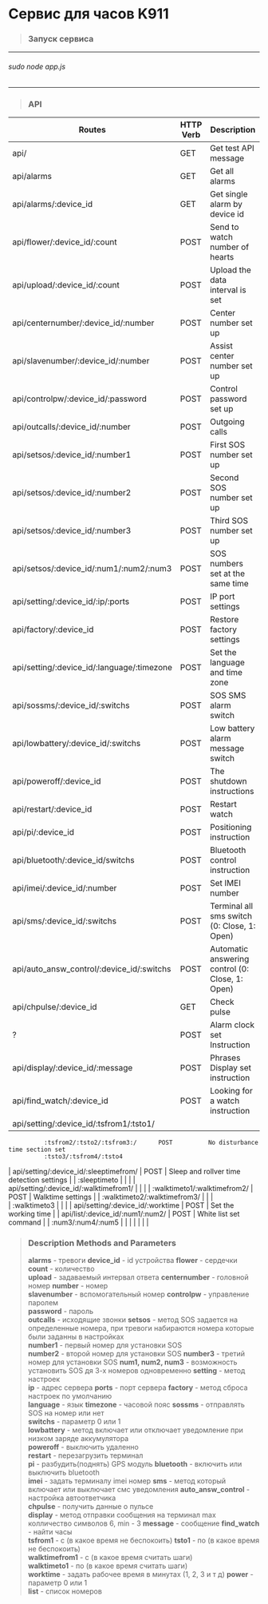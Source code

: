 # Cервис для часов K911
>### Запуск сервиса
--------------------------------------
###### sudo node app.js
--------------------------------------
>### API
|                      Routes                |  HTTP Verb  |                 Description                     |
|--------------------------------------------|-------------|-------------------------------------------------|
| api/                                       | GET         | Get test API message                            |
| api/alarms                                 | GET         | Get all alarms                                  |
| api/alarms/:device_id                      | GET         | Get single alarm by device id                   |
| api/flower/:device_id/:count               | POST        | Send to watch number of hearts                  |
| api/upload/:device_id/:count               | POST        | Upload the data interval is set                 |
|api/centernumber/:device_id/:number         | POST        | Center number set up                            | 
| api/slavenumber/:device_id/:number         | POST        | Assist center number set up                     |
| api/controlpw/:device_id/:password         | POST        | Control password set up                         | 
| api/outcalls/:device_id/:number            | POST        | Outgoing calls                                  |
| api/setsos/:device_id/:number1             | POST        | First SOS number set up                         |
| api/setsos/:device_id/:number2             | POST        | Second SOS number set up                        |
| api/setsos/:device_id/:number3             | POST        | Third SOS number set up                         |
| api/setsos/:device_id/:num1/:num2/:num3    | POST        | SOS numbers set at the same time                |
| api/setting/:device_id/:ip/:ports          | POST        | IP port settings                                | 
| api/factory/:device_id                     | POST        | Restore factory settings                        | 
| api/setting/:device_id/:language/:timezone | POST        | Set the language and time zone                  |
| api/sossms/:device_id/:switchs             | POST        | SOS SMS alarm switch                            |
| api/lowbattery/:device_id/:switchs         | POST        | Low battery alarm message switch                |
| api/poweroff/:device_id                    | POST        | The shutdown instructions                       |
| api/restart/:device_id                     | POST        | Restart watch                                   |
| api/pi/:device_id                          | POST        | Positioning instruction                         |
| api/bluetooth/:device_id/switchs           | POST        | Bluetooth control instruction                   |
| api/imei/:device_id/:number                | POST        | Set IMEI number                                 | 
| api/sms/:device_id/:switchs                | POST        | Terminal all sms switch (0: Close, 1: Open)     |
| api/auto_answ_control/:device_id/:switchs  | POST        | Automatic answering control (0: Close, 1: Open) |
| api/chpulse/:device_id                     | GET         | Check pulse                                     |
| ?                                          | POST        | Alarm clock set Instruction                     |
| api/display/:device_id/:message            | POST        | Phrases Display set instruction                 |
| api/find_watch/:device_id                  | POST        | Looking for a watch instruction                 | 
| api/setting/:device_id/:tsfrom1/:tsto1/    |             |                                                 |
              :tsfrom2/:tsto2/:tsfrom3:/      POST          No disturbance time section set                   
              :tsto3/:tsfrom4/:tsto4                                                                          
| api/setting/:device_id/:sleeptimefrom/     | POST        | Sleep and rollver time detection settings       |
|             :sleeptimeto                   |             |                                                 |
| api/setting/:device_id/:walktimefrom1/     |             |                                                 |
|             :walktimeto1/:walktimefrom2/   | POST        | Walktime settings                               |
|             :walktimeto2/:walktimefrom3/   |             |                                                 |                           
|             :walktimeto3                   |             |                                                 |
| api/setting/:device_id/:worktime           | POST        | Set the working time                            |
| api/list/:device_id/:num1/:num2/           | POST        | White list set command                          |
|          :num3/:num4/:num5                 |             |                                                 |
|                                            |             |                                                 |

>### Description Methods and Parameters
>**alarms** - тревоги
>**device_id** - id устройства
>**flower** - сердечки		
>**сount** - количество				
>**upload** - задаваемый интервал ответа 
>**сenternumber** - головной номер
>**number** - номер					
>**slavenumber** - вспомогательный номер
>**сontrolpw** - управление паролем				
>**password** - пароль	
>**outcalls** - исходящие звонки
>**setsos** - метод SOS задается на определенные номера, при тревоги набираются номера которые были заданны в настройках		
>**number1** - первый номер для установки SOS	
>**number2** - второй номер для установки SOS
>**number3** - третий номер для установки SOS
>**num1, num2, num3** - возможность установить SOS дя 3-х номеров одновременно 
>**setting** - метод настроек	
>**ip** - адрес сервера 
>**ports** - порт сервера
>**factory** - метод сброса настроек по умолчанию				
>**language** - язык
>**timezone** - часовой пояс
>**sossms** - отправлять SOS на номер или нет			
>**switchs** - параметр 0 или 1		
>**lowbattery** - метод включает или отключает уведомление при низком заряде аккумулятора	
>**poweroff** - выключить удаленно		 	 	 		
>**restart** - перезагрузить терминал				 	 	 		
>**рi** - разбудить(поднять) GPS модуль
>**bluetooth** - включить или выключить bluetooth  				 	 	 	
>**imei** - задать терминалу imei номер
>**sms** - метод который включает или выключает смс уведомления	
>**auto_answ_control** - настройка автоответчика 			
>**сhpulse** - получить данные о пульсе				
>**display** - метод отправки сообщения на терминал max колличество символов 6, min - 3	
>**message** - сообщение
>**find_watch** - найти часы				
>**tsfrom1** - c (в какое время не беспокоить)
>**tsto1** - по (в какое время не беспокоить)				
>**walktimefrom1** - с (в какое время считать шаги)			
>**walktimeto1** - по (в какое время считать шаги)		
>**worktime** - задать рабочее время в минутах (1, 2, 3 и т д)
>**power** - параметр 0 или 1		
>**list** - список номеров

